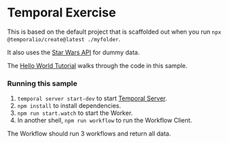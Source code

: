# Temporal Exercise

This is based on the default project that is scaffolded out when you run `npx @temporalio/create@latest ./myfolder`.

It also uses the [Star Wars API](https://swapi.dev/) for dummy data.

The [Hello World Tutorial](https://learn.temporal.io/getting_started/typescript/hello_world_in_typescript/) walks through the code in this sample.

### Running this sample

1. `temporal server start-dev` to start [Temporal Server](https://github.com/temporalio/cli/#installation).
1. `npm install` to install dependencies.
1. `npm run start.watch` to start the Worker.
1. In another shell, `npm run workflow` to run the Workflow Client.

The Workflow should run 3 workflows and return all data.
